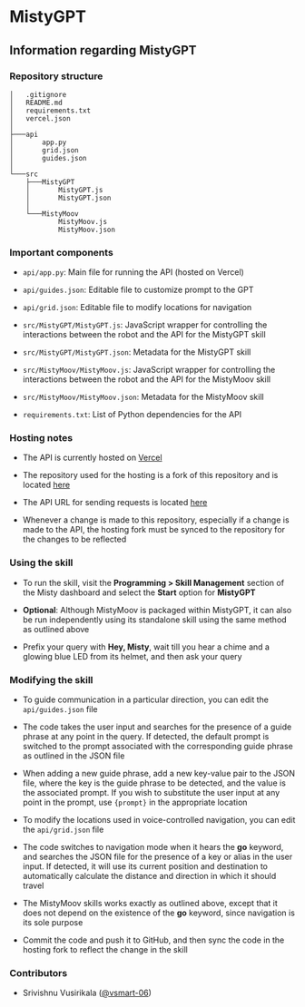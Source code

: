 # MistyGPT

## Information regarding MistyGPT

### Repository structure

```
│   .gitignore
│   README.md
│   requirements.txt
│   vercel.json
│
├───api
│       app.py
│       grid.json
│       guides.json
│
└───src
    ├───MistyGPT
    │       MistyGPT.js
    │       MistyGPT.json
    │
    └───MistyMoov
            MistyMoov.js
            MistyMoov.json
```

### Important components

- `api/app.py`: Main file for running the API (hosted on Vercel)

- `api/guides.json`: Editable file to customize prompt to the GPT

- `api/grid.json`: Editable file to modify locations for navigation

- `src/MistyGPT/MistyGPT.js`: JavaScript wrapper for controlling the interactions between the robot and the API for the MistyGPT skill

- `src/MistyGPT/MistyGPT.json`: Metadata for the MistyGPT skill

- `src/MistyMoov/MistyMoov.js`: JavaScript wrapper for controlling the interactions between the robot and the API for the MistyMoov skill

- `src/MistyMoov/MistyMoov.json`: Metadata for the MistyMoov skill

- `requirements.txt`: List of Python dependencies for the API

### Hosting notes

- The API is currently hosted on [Vercel](https://vercel.com/life-homes-projects/misty-gpt)

- The repository used for the hosting is a fork of this repository and is located [here](https://github.com/LIFE-Home/MistyGPT)

- The API URL for sending requests is located [here](https://misty-gpt-zeta.vercel.app)

- Whenever a change is made to this repository, especially if a change is made to the API, the hosting fork must be synced to the repository for the changes to be reflected

### Using the skill

- To run the skill, visit the **Programming > Skill Management** section of the Misty dashboard and select the **Start** option for **MistyGPT**

- **Optional**: Although MistyMoov is packaged within MistyGPT, it can also be run independently using its standalone skill using the same method as outlined above

- Prefix your query with **Hey, Misty**, wait till you hear a chime and a glowing blue LED from its helmet, and then ask your query

### Modifying the skill

- To guide communication in a particular direction, you can edit the `api/guides.json` file

- The code takes the user input and searches for the presence of a guide phrase at any point in the query. If detected, the default prompt is switched to the prompt associated with the corresponding guide phrase as outlined in the JSON file

- When adding a new guide phrase, add a new key-value pair to the JSON file, where the key is the guide phrase to be detected, and the value is the associated prompt. If you wish to substitute the user input at any point in the prompt, use `{prompt}` in the appropriate location

- To modify the locations used in voice-controlled navigation, you can edit the `api/grid.json` file

- The code switches to navigation mode when it hears the **go** keyword, and searches the JSON file for the presence of a key or alias in the user input. If detected, it will use its current position and destination to automatically calculate the distance and direction in which it should travel

- The MistyMoov skills works exactly as outlined above, except that it does not depend on the existence of the **go** keyword, since navigation is its sole purpose

- Commit the code and push it to GitHub, and then sync the code in the hosting fork to reflect the change in the skill

### Contributors

- Srivishnu Vusirikala ([@vsmart-06](https://github.com/vsmart-06))